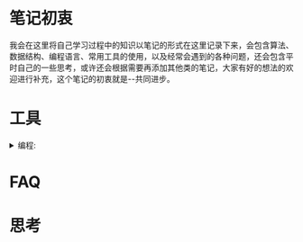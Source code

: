 # 笔记初衷

我会在这里将自己学习过程中的知识以笔记的形式在这里记录下来，会包含算法、数据结构、编程语言、常用工具的使用，以及经常会遇到的各种问题，还会包含平时自己的一些思考，或许还会根据需要再添加其他类的笔记，大家有好的想法的欢迎进行补充，这个笔记的初衷就是--共同进步。

# 工具

<details>
<summary>编程:</summary>

- [如何正确使用Git](https://blog.csdn.net/qq_43075378/article/details/120067900)
- [如何正确使用Markdown]([二十分钟精通排版神器Markdown_哔哩哔哩_bilibili](https://www.bilibili.com/video/BV1Yb411c7Hi))
  

</details>

# FAQ

# 思考





